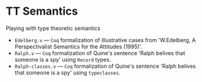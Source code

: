 # TT Semantics

Playing with type theoretic semantics 

* `Edelberg.v` — `Coq` formalization of illustrative cases from
  'W.Edelberg, A Perspectivalist Semantics for the Attitudes (1995)'.
* `Ralph.v` — `Coq` formalization of Quine's sentence 'Ralph belives
  that someone is a spy' using `Record` types.
* `Ralph-classes.v` — `Coq` formalization of Quine's sentence 'Ralph belives
  that someone is a spy' using `typeclasses`.
